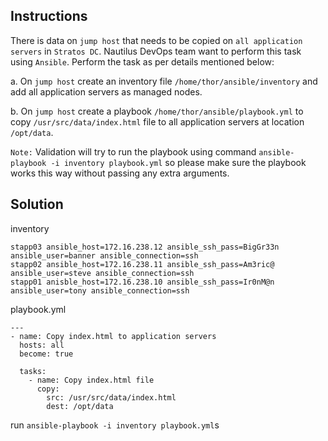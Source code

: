 ## Instructions

There is data on `jump host` that needs to be copied on `all application servers` in `Stratos DC`.  Nautilus DevOps team want to perform this task using `Ansible`. Perform the task as per details mentioned below:

a. On `jump host` create an inventory file `/home/thor/ansible/inventory` and add all application servers as managed nodes.

b. On `jump host` create a playbook  `/home/thor/ansible/playbook.yml` to copy `/usr/src/data/index.html` file to all application servers at location `/opt/data`.

`Note:` Validation will try to run the playbook using command `ansible-playbook -i inventory playbook.yml` so please make sure the playbook works this way without passing any extra arguments.


## Solution



inventory 

```
stapp03 ansible_host=172.16.238.12 ansible_ssh_pass=BigGr33n ansible_user=banner ansible_connection=ssh
stapp02 ansible_host=172.16.238.11 ansible_ssh_pass=Am3ric@ ansible_user=steve ansible_connection=ssh
stapp01 anisble_host=172.16.238.10 ansible_ssh_pass=Ir0nM@n ansible_user=tony ansible_connection=ssh
```

playbook.yml

```
---
- name: Copy index.html to application servers
  hosts: all
  become: true

  tasks:
    - name: Copy index.html file
      copy:
        src: /usr/src/data/index.html
        dest: /opt/data
```


run   `ansible-playbook -i inventory playbook.yml`s
